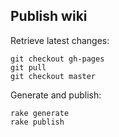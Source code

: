 ## Publish wiki

Retrieve latest changes:

```
git checkout gh-pages
git pull
git checkout master
```

Generate and publish:

```
rake generate
rake publish
```
